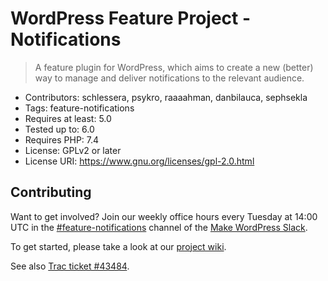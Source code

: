 # WordPress Feature Project - Notifications

> A feature plugin for WordPress, which aims to create a new (better) way to manage and deliver notifications to the relevant audience.

- Contributors: schlessera, psykro, raaaahman, danbilauca, sephsekla
- Tags: feature-notifications
- Requires at least: 5.0
- Tested up to: 6.0
- Requires PHP: 7.4
- License: GPLv2 or later
- License URI: https://www.gnu.org/licenses/gpl-2.0.html

## Contributing

Want to get involved? Join our weekly office hours every Tuesday at 14:00 UTC in the [#feature-notifications](https://wordpress.slack.com/messages/C2K1C71FE) channel of the [Make WordPress Slack](https://make.wordpress.org/chat/).

To get started, please take a look at our [project wiki](https://github.com/WordPress/wp-feature-notifications/wiki).

See also [Trac ticket #43484](https://core.trac.wordpress.org/ticket/43484).
